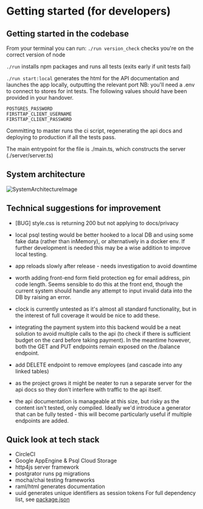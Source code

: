 # Getting started (for developers)

## Getting started in the codebase
From your terminal you can run: 
`./run version_check` checks you're on the correct version of node

`./run` installs npm packages and runs all tests (exits early if unit tests fail) 

`./run start:local` generates the html for the API documentation and launches the app locally, outputting the relevant port
NB: you'll need a .env to connect to stores for int tests. The following values should have been provided in your handover.
```
POSTGRES_PASSWORD
FIRSTTAP_CLIENT_USERNAME
FIRSTTAP_CLIENT_PASSWORD
```

Committing to master runs the ci script, regenerating the api docs and deploying to production if all the tests pass. 

The main entrypoint for the file is ./main.ts, which constructs the server (./server/server.ts)


## System architecture

![SystemArchitectureImage]()

## Technical suggestions for improvement
- [BUG] style.css is returning 200 but not applying to docs/privacy

- local psql testing would be better hooked to a local DB and using some fake data (rather than inMemory), or alternatively in a docker env. If further development is needed this may be a wise addition to improve local testing. 

- app reloads slowly after release - needs investigation to avoid downtime

- worth adding front-end form field protection eg for email address, pin code length. Seems sensible to do this at the front end, though the current system should handle any attempt to input invalid data into the DB by raising an error. 

- clock is currently untested as it's almost all standard functionality, but in the interest of full coverage it would be nice to add these. 

- integrating the payment system into this backend would be a neat solution to avoid multiple calls to the api (to check if there is sufficient budget on the card before taking payment). In the meantime however, both the GET and PUT endpoints remain exposed on the /balance endpoint. 

- add DELETE endpoint to remove employees (and cascade into any linked tables)

- as the project grows it might be neater to run a separate server for the api docs so they don't interfere with traffic to the api itself.

- the api documentation is manageable at this size, but risky as the content isn't tested, only compiled. Ideally we'd introduce a generator that can be fully tested - this will become particularly useful if multiple endpoints are added. 

## Quick look at tech stack 
- CircleCI 
- Google AppEngine & Psql Cloud Storage
- http4js server framework
- postgrator runs pg migrations
- mocha/chai testing frameworks
- raml/html generates documentation
- uuid generates unique identifiers as session tokens
For full dependency list, see [package.json](https://github.com/makersacademy/isabel-cooper-sp/blob/master/package.json)

